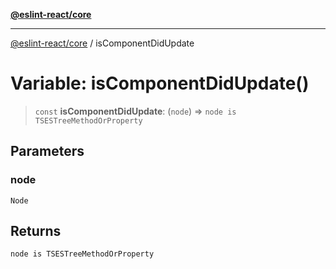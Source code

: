 [**@eslint-react/core**](../README.md)

***

[@eslint-react/core](../README.md) / isComponentDidUpdate

# Variable: isComponentDidUpdate()

> `const` **isComponentDidUpdate**: (`node`) => `node is TSESTreeMethodOrProperty`

## Parameters

### node

`Node`

## Returns

`node is TSESTreeMethodOrProperty`
